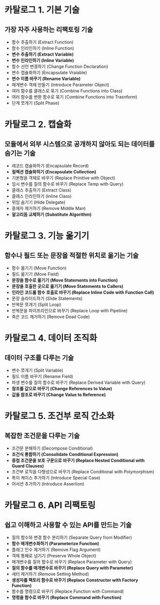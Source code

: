 # 카탈로그 1. 기본 기술

## 가장 자주 사용하는 리팩토링 기술

- 함수 추출하기 (Extract Function)
- 함수 인라인하기 (Inline Function)
- **변수 추출하기 (Extract Variable)**
- **변수 인라인하기 (Inline Variable)**
- 함수 선언 변경하기 (Change Function Declaration)
- 변수 캡슐화하기 (Encapsulate Vraiable)
- **변수 이름 바꾸기 (Rename Variable)**
- 매개변수 객체 만들기 (Introduce Parameter Object)
- 여러 함수를 클래스로 묶기 (Combine Functions into Class)
- 여러 함수를 변환 함수로 묶기 (Combine Functions into Trasnform)
- 단계 쪼개기 (Split Phase)


# 카탈로그 2. 캡슐화

## 모듈에서 외부 시스템으로 공개하지 않아도 되는 데이터를 숨기는 기술

- 레코드 캡슐화하기 (Encapsulate Record)
- **컬렉션 캡슐화하기 (Encapsulate Collection)**
- 기본형을 객체로 바꾸기 (Replace Prinitive with Object)
- 임시 변수를 질의 함수로 바꾸기 (Replace Temp with Query)
- 클래스 추출하기 (Extract Class)
- 클래스 인라인하기 (Inline Class)
- 위임 숨기기 (Hide Delegate)
- 중재자 제거하기 (Remove Middle Man)
- **알고리듬 교체하기 (Substitute Algorithm)**

# 카탈로그 3. 기능 옮기기

## 함수나 필드 또는 문장을 적절한 위치로 옮기는 기술

- 함수 옮기기 (Move Function)
- 필드 옮기기 (Move Field)
- **문장을 함수로 옮기기 (Move Statements into Function)**
- **문장을 호출한 곳으로 옮기기 (Move Statements to Callers)**
- **인라인 코드를 함수 호출로 바꾸기 (Replace Inline Code with Function Call)**
- 문장 슬라이드하기 (Slide Statements)
- 반복문 쪼개기 (Split Loop)
- 반복문을 파이프라인으로 바꾸기 (Replace Loop with Pipeline)
- 죽은 코드 제거하기 (Remove Dead Code)

# 카탈로그 4. 데이터 조직화

## 데이터 구조를 다루는 기술

- 변수 쪼개기 (Split Variable)
- 필드 이름 바꾸기 (Rename Field)
- 파생 변수를 질의 함수로 바꾸기 (Replace Derived Variable with Query)
- **참조를 값으로 바꾸기 (Change References to Value)**
- **값을 참조로 바꾸기 (Change Value to Reference)**

# 카탈로그 5. 조건부 로직 간소화

## 복잡한 조건문을 다루는 기술

- 조건문 분해하기 (Decompose Conditional)
- **조건식 통합하기 (Consolidate Conditional Expression)**
- **중첩 조건문을 보호 구문으로 바꾸기 (Replace Nested Conditional with Guard Clauses)**
- 조건부 로직을 다형성으로 바꾸기 (Replace Conditional with Polymorphism)
- 특이 케이스 추가하기 (Introduce Special Case)
- 어서션 추가하기 (Introduce Assertion)

# 카탈로그 6. API 리팩토링

## 쉽고 이해하고 사용할 수 있는 API를 만드는 기술

- 질의 함수와 변경 함수 분리하기 (Separate Query from Modifier)
- **함수 매개변수화하기 (Parameterize Function)**
- 플래그 인수 제거하기 (Remove Flag Argument)
- 객체 통째로 넘기기 (Preserve Whole Object)
- 매개변수를 질의 함수로 바꾸기 (Replace Parameter with Query)
- **질의 함수를 매개변수로 바꾸기 (Replace Query with Parameter)**
- 세터 제거하기 (Remove Setting Method)
- **생성자를 팩토리 함수로 바꾸기 (Replace Constructor with Factory Function)**
- 함수를 명령으로 바꾸기 (Replace Function with Command)
- **명령을 함수로 바꾸기 (Replace Command with Function)**

